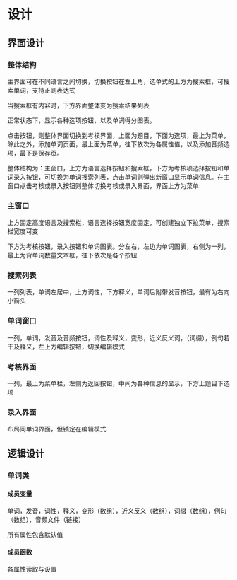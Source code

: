 # 设计

## 界面设计

### 整体结构

主界面可在不同语言之间切换，切换按钮在左上角，选单式的上方为搜索框，可搜索单词，支持正则表达式

当搜索框有内容时，下方界面整体变为搜索结果列表

正常状态下，显示各种选项按钮，以及单词得分图表。

点击按钮，则整体界面切换到考核界面，上面为题目，下面为选项，最上为菜单，除此之外，添加单词页面，最上面为菜单，往下依次为各属性值，以及添加音频选项，最下是保存页。

整体结构为：主窗口，上方为语言选择按钮和搜索框，下方为考核项选择按钮和单词录入按钮，可切换为单词搜索列表，点击单词则弹出新窗口显示单词信息。在主窗口点击考核或录入按钮则整体切换考核或录入界面，界面上方为菜单

### 主窗口

上方固定高度语言及搜索栏，语言选择按钮宽度固定，可创建独立下拉菜单，搜索栏宽度可变

下方为考核按钮，录入按钮和单词图表。分左右，左边为单词图表，右侧为一列，最上为背单词数量文本框，往下依次是各个按钮

### 搜索列表

一列列表，单词左居中，上方词性，下方释义，单词后附带发音按钮，最有为右向小箭头

### 单词窗口

一列，单词，发音及音频按钮，词性及释义，变形，近义反义词，（词缀），例句若干及释义，左上方编辑按钮，切换编辑模式

### 考核界面

一列，最上为菜单栏，左侧为返回按钮，中间为各种信息的显示，下方上题目下选项

### 录入界面

布局同单词界面，但锁定在编辑模式

## 逻辑设计

### 单词类

#### 成员变量

单词，发音，词性，释义，变形（数组），近义反义（数组），词缀（数组），例句（数组），音频文件（链接）

所有属性包含默认值

#### 成员函数

各属性读取与设置

